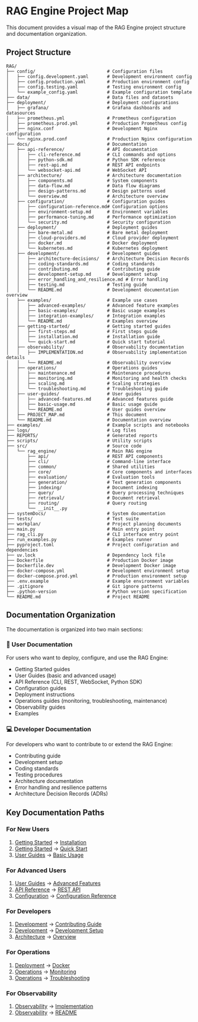 # RAG Engine Project Map

This document provides a visual map of the RAG Engine project structure and documentation organization.

## Project Structure

```
RAG/
├── config/                           # Configuration files
│   ├── config.development.yaml       # Development environment config
│   ├── config.production.yaml        # Production environment config
│   ├── config.testing.yaml           # Testing environment config
│   └── example_config.yaml           # Example configuration template
├── data/                             # Data files and datasets
├── deployment/                       # Deployment configurations
│   ├── grafana/                      # Grafana dashboards and datasources
│   ├── prometheus.yml                # Prometheus configuration
│   ├── prometheus.prod.yml           # Production Prometheus config
│   ├── nginx.conf                    # Development Nginx configuration
│   └── nginx.prod.conf               # Production Nginx configuration
├── docs/                             # Documentation
│   ├── api-reference/                # API documentation
│   │   ├── cli-reference.md          # CLI commands and options
│   │   ├── python-sdk.md             # Python SDK reference
│   │   ├── rest-api.md               # REST API endpoints
│   │   └── websocket-api.md          # WebSocket API
│   ├── architecture/                 # Architecture documentation
│   │   ├── components.md             # System components
│   │   ├── data-flow.md              # Data flow diagrams
│   │   ├── design-patterns.md        # Design patterns used
│   │   └── overview.md               # Architecture overview
│   ├── configuration/                # Configuration guides
│   │   ├── configuration-reference.md# Configuration options
│   │   ├── environment-setup.md      # Environment variables
│   │   ├── performance-tuning.md     # Performance optimization
│   │   └── security.md               # Security configuration
│   ├── deployment/                   # Deployment guides
│   │   ├── bare-metal.md             # Bare metal deployment
│   │   ├── cloud-providers.md        # Cloud provider deployment
│   │   ├── docker.md                 # Docker deployment
│   │   └── kubernetes.md             # Kubernetes deployment
│   ├── development/                  # Development guides
│   │   ├── architecture-decisions/   # Architecture Decision Records
│   │   ├── coding-standards.md       # Coding standards
│   │   ├── contributing.md           # Contributing guide
│   │   ├── development-setup.md      # Development setup
│   │   ├── error_handling_and_resilience.md # Error handling
│   │   ├── testing.md                # Testing guide
│   │   └── README.md                 # Development documentation overview
│   ├── examples/                     # Example use cases
│   │   ├── advanced-examples/        # Advanced feature examples
│   │   ├── basic-examples/           # Basic usage examples
│   │   ├── integration-examples/     # Integration examples
│   │   └── README.md                 # Examples overview
│   ├── getting-started/              # Getting started guides
│   │   ├── first-steps.md            # First steps guide
│   │   ├── installation.md           # Installation guide
│   │   └── quick-start.md            # Quick start tutorial
│   ├── observability/                # Observability documentation
│   │   ├── IMPLEMENTATION.md         # Observability implementation details
│   │   └── README.md                 # Observability overview
│   ├── operations/                   # Operations guides
│   │   ├── maintenance.md            # Maintenance procedures
│   │   ├── monitoring.md             # Monitoring and health checks
│   │   ├── scaling.md                # Scaling strategies
│   │   └── troubleshooting.md        # Troubleshooting guide
│   ├── user-guides/                  # User guides
│   │   ├── advanced-features.md      # Advanced features guide
│   │   ├── basic-usage.md            # Basic usage guide
│   │   └── README.md                 # User guides overview
│   ├── PROJECT_MAP.md                # This document
│   └── README.md                     # Documentation overview
├── examples/                         # Example scripts and notebooks
├── logs/                             # Log files
├── REPORTS/                          # Generated reports
├── scripts/                          # Utility scripts
├── src/                              # Source code
│   └── rag_engine/                   # Main RAG engine
│       ├── api/                      # REST API components
│       ├── cli/                      # Command-line interface
│       ├── common/                   # Shared utilities
│       ├── core/                     # Core components and interfaces
│       ├── evaluation/               # Evaluation tools
│       ├── generation/               # Text generation components
│       ├── indexing/                 # Document indexing
│       ├── query/                    # Query processing techniques
│       ├── retrieval/                # Document retrieval
│       ├── routing/                  # Query routing
│       └── __init__.py
├── systemDocs/                       # System documentation
├── tests/                            # Test suite
├── workplan/                         # Project planning documents
├── main.py                           # Main entry point
├── rag_cli.py                        # CLI interface entry point
├── run_examples.py                   # Examples runner
├── pyproject.toml                    # Project configuration and dependencies
├── uv.lock                           # Dependency lock file
├── Dockerfile                        # Production Docker image
├── Dockerfile.dev                    # Development Docker image
├── docker-compose.yml                # Development environment setup
├── docker-compose.prod.yml           # Production environment setup
├── .env.example                      # Example environment variables
├── .gitignore                        # Git ignore patterns
├── .python-version                   # Python version specification
└── README.md                         # Project README
```

## Documentation Organization

The documentation is organized into two main sections:

### 🚀 User Documentation
For users who want to deploy, configure, and use the RAG Engine:
- Getting Started guides
- User Guides (basic and advanced usage)
- API Reference (CLI, REST, WebSocket, Python SDK)
- Configuration guides
- Deployment instructions
- Operations guides (monitoring, troubleshooting, maintenance)
- Observability guides
- Examples

### 💻 Developer Documentation
For developers who want to contribute to or extend the RAG Engine:
- Contributing guide
- Development setup
- Coding standards
- Testing procedures
- Architecture documentation
- Error handling and resilience patterns
- Architecture Decision Records (ADRs)

## Key Documentation Paths

### For New Users
1. [Getting Started](./getting-started/) → [Installation](./getting-started/installation.md)
2. [Getting Started](./getting-started/) → [Quick Start](./getting-started/quick-start.md)
3. [User Guides](./user-guides/) → [Basic Usage](./user-guides/basic-usage.md)

### For Advanced Users
1. [User Guides](./user-guides/) → [Advanced Features](./user-guides/advanced-features.md)
2. [API Reference](./api-reference/) → [REST API](./api-reference/rest-api.md)
3. [Configuration](./configuration/) → [Configuration Reference](./configuration/configuration-reference.md)

### For Developers
1. [Development](./development/) → [Contributing Guide](./development/contributing.md)
2. [Development](./development/) → [Development Setup](./development/development-setup.md)
3. [Architecture](./architecture/) → [Overview](./architecture/overview.md)

### For Operations
1. [Deployment](./deployment/) → [Docker](./deployment/docker.md)
2. [Operations](./operations/) → [Monitoring](./operations/monitoring.md)
3. [Operations](./operations/) → [Troubleshooting](./operations/troubleshooting.md)

### For Observability
1. [Observability](./observability/) → [Implementation](./observability/IMPLEMENTATION.md)
2. [Observability](./observability/) → [README](./observability/README.md)